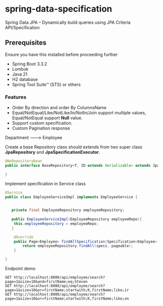 # spring-data-specification
Spring Data JPA – Dynamically build queries using JPA Criteria API/Specification



## Prerequisites
Ensure you have this installed before proceeding further

* Spring Boot 3.3.2
* Lombok
* Java 21
* H2 database
* Spring Tool Suite™ (STS) or others

### Features

* Order By direction and order By ColumnsName
* Equal/NotEqual/Like/NotLike/In/NotIn/Join support multiple values, Equal/NotEqual support **Null** value.
* Support custom specification.
* Custom Pagination response

Department ---> Employee

Create a base Repository class should extends from two super class **JpaRepository** and **JpaSpecificationExecutor**.

```java
@NoRepositoryBean
public interface BaseRepository<T, ID extends Serializable> extends JpaRepository<T, ID> , JpaSpecificationExecutor<T> {

} 
```

Implement specification in Service class
```java
@Service
public class EmployeeServiceImpl implements EmployeeService {

  
   private final EmployeeRepository employeeRepository;
    
   public EmployeeServiceImpl(EmployeeRepository employeeRepo){
    this.employeeRepository = employeeRepo;
   }

    @Override
    public Page<Employee> findAllSpecification(Specification<Employee> specs, Pageable pageable) {
        return employeeRepository.findAll(specs, pageable);
    }

}
```
Endpoint demo
```
GET http://localhost:8080/api/employee/search?page=1&size=10&and=firstName;eq;Steven
GET http://localhost:8080/api/employee/search?page=1&size=10&or=firstName;startwith;K,firstName;like;ir
GET http://localhost:8080/api/employee/search?page=1&size=10&or=firstName;startwith;K,firstName;like;on
```



